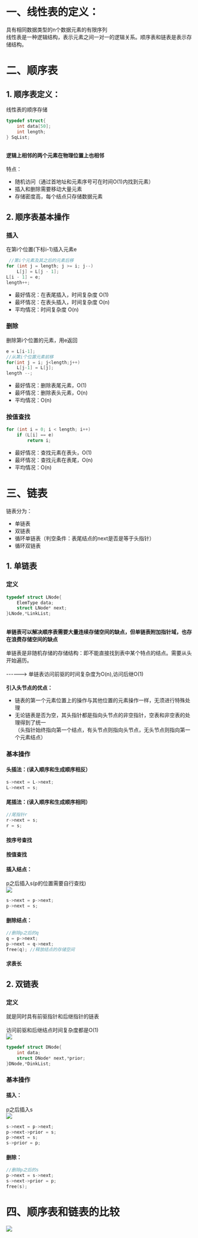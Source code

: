 


# 一、线性表的定义：

具有相同数据类型的n个数据元素的有限序列<br />线性表是一种逻辑结构，表示元素之间一对一的逻辑关系。顺序表和链表是表示存储结构。<br />


# 二、顺序表

## 1. 顺序表定义：

线性表的顺序存储<br />

```c
typedef struct{
    int data[50];
    int length;
} SqList;
```

<br />**逻辑上相邻的两个元素在物理位置上也相邻**<br />
<br />特点：<br />

- 随机访问（通过首地址和元素序号可在时间O(1)内找到元素）
- 插入和删除需要移动大量元素
- 存储密度高，每个结点只存储数据元素



## 2. 顺序表基本操作

### 插入

在第i个位置(下标i-1)插入元素e<br />

```c
 //第i个元素及其之后的元素后移
for (int j = length; j >= i; j--)
    L[j] = L[j - 1];
L[i - 1] = e;
length++;
```


- 最好情况：在表尾插入，时间复杂度 O(1)
- 最坏情况：在表头插入，时间复杂度 O(n)
- 平均情况：时间复杂度 O(n)



### 删除

删除第i个位置的元素，用e返回<br />

```c
e = L[i-1];
//从第i个位置元素前移
for(int j = i; j<length;j++) 
    L[j-1] = L[j];
length --;
```


- 最好情况：删除表尾元素，O(1)
- 最坏情况：删除表头元素，O(n)
- 平均情况：O(n)



### 按值查找


```c
for (int i = 0; i < length; i++)
    if (L[i] == e)
        return i;
```


- 最好情况：查找元素在表头，O(1)
- 最坏情况：查找元素在表尾，O(n)
- 平均情况：O(n)



# 三、链表

链表分为：<br />

- 单链表
- 双链表
- 循环单链表（判空条件：表尾结点的next是否是等于头指针）
- 循环双链表



## 1. 单链表

### 定义


```c
typedef struct LNode{
    ElemType data;
    struct LNode* next;
}LNode,*LinkList;
```

<br />**单链表可以解决顺序表需要大量连续存储空间的缺点，但单链表附加指针域，也存在浪费存储空间的缺点**<br />
<br />单链表是非随机存储的存储结构：即不能直接找到表中某个特点的结点。需要从头开始遍历。<br />
<br />------> 单链表访问前驱的时间复杂度为O(n),访问后继O(1)<br />
<br />**引入头节点的优点：**<br />

- 链表的第一个元素位置上的操作与其他位置的元素操作一样，无须进行特殊处理
- 无论链表是否为空，其头指针都是指向头节点的非空指针，空表和非空表的处理得到了统一<br />
（头指针始终指向第一个结点，有头节点则指向头节点，无头节点则指向第一个元素结点）



### 基本操作

#### 头插法：(读入顺序和生成顺序相反）


```c
s->next = L->next;
L->next = s;
```



#### 尾插法：(读入顺序和生成顺序相同）


```c
//尾指针r
r->next = s;
r = s;
```


<a name="0d32f045"></a>
#### 按序号查找


<a name="ece70ab9-1"></a>
#### 按值查找


<a name="2aff0caa"></a>
#### 插入结点：

p之后插入s(p的位置需要自行查找)<br />![](https://cdn.nlark.com/yuque/0/2020/png/1237282/1586069585694-cbd42295-b637-46e2-8914-cb2ad39d8c32.png#align=left&display=inline&height=303&originHeight=303&originWidth=653&size=0&status=done&style=none&width=653)<br />

```c
s->next = p->next;
p->next = s;
```



#### 删除结点：


```c
//删除p之后的q
q = p->next;
p->next = q->next;
free(q); //释放结点的存储空间
```


<a name="77fcb1a1"></a>
#### 求表长


<a name="4ce94287"></a>
## 2. 双链表

### 定义

就是同时具有前驱指针和后继指针的链表<br />
<br />访问前驱和后继结点时间复杂度都是O(1)<br />![](https://cdn.nlark.com/yuque/0/2020/png/1237282/1586069585747-a36a9d0a-34ce-4ae9-a0bf-a5c6108d1baf.png#align=left&display=inline&height=215&originHeight=215&originWidth=583&size=0&status=done&style=none&width=583)<br />

```c
typedef struct DNode{
    int data;
    struct DNode* next,*prior;
}DNode,*DinkList;
```


<a name="b7b05952-1"></a>
### 基本操作

#### 插入：

p之后插入s<br />![](https://cdn.nlark.com/yuque/0/2020/png/1237282/1586069585701-4be087d0-8e85-466e-b280-32825ae170bd.png#align=left&display=inline&height=400&originHeight=400&originWidth=687&size=0&status=done&style=none&width=687)<br />

```c
s->next = p->next;
p->next->prior = s;
p->next = s;
s->prior = p;
```



#### 删除：


```c
//删除p之后的s
p->next = s->next;
s->next->prior = p;
free(s);
```


<a name="03fb80ac"></a>
# 四、顺序表和链表的比较

![](https://cdn.nlark.com/yuque/0/2020/png/1237282/1586069585778-6ecb9e14-2ff6-42c0-abf2-66f560414772.png#align=left&display=inline&height=247&originHeight=247&originWidth=750&size=0&status=done&style=none&width=750)
